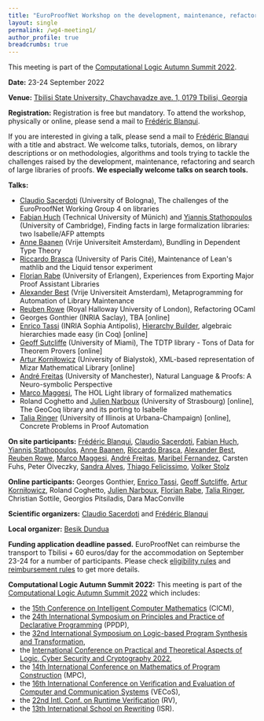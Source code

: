 ```yaml
---
title: "EuroProofNet Workshop on the development, maintenance, refactoring and search of large libraries of proofs"
layout: single
permalink: /wg4-meeting1/
author_profile: true
breadcrumbs: true
---
```


This meeting is part of the [Computational Logic Autumn Summit 2022](https://viam.science.tsu.ge/clas2022/).

**Date:** 23-24 September 2022

**Venue:** [Tbilisi State University, Chavchavadze ave. 1, 0179 Tbilisi, Georgia](https://viam.science.tsu.ge/clas2022/venue)

**Registration:** Registration is free but mandatory. To attend the
workshop, physically or online, please send a mail to [Frédéric Blanqui](https://blanqui.gitlabpages.inria.fr/).

If you are interested in giving a talk, please send a mail to
[Frédéric Blanqui](https://blanqui.gitlabpages.inria.fr/) with a title
and abstract. We welcome talks, tutorials, demos, on library
descriptions or on methodologies, algorithms and tools trying to
tackle the challenges raised by the development, maintenance,
refactoring and search of large libraries of proofs.
**We especially welcome talks on search tools.**
<!--fill in this [form](https://forms.gle/fNxt1ot2xgUUSfGt5).-->

**Talks:**
- [Claudio Sacerdoti](http://www.cs.unibo.it/~sacerdot/) (University of Bologna), The challenges of the EuroProofNet Working Group 4 on libraries
- [Fabian Huch](https://www21.in.tum.de/team/huch/) (Technical University of Münich) and [Yiannis Stathopoulos](https://www.cl.cam.ac.uk/~yas23/) (University of Cambridge), Finding facts in large formalization libraries: two Isabelle/AFP attempts
- [Anne Baanen](https://www.cs.vu.nl/~tbn305/) (Vrije Universiteit Amsterdam), Bundling in Dependent Type Theory
- [Riccardo Brasca](https://webusers.imj-prg.fr/~riccardo.brasca/) (University of Paris Cité), Maintenance of Lean's mathlib and the Liquid tensor experiment
- [Florian Rabe](https://kwarc.info/people/frabe/) (University of Erlangen), Experiences from Exporting Major Proof Assistant Libraries <!--[online?]-->
- [Alexander Best](https://alexjbest.github.io/) (Vrije Universiteit Amsterdam), Metaprogramming for Automation of Library Maintenance
- [Reuben Rowe](https://www.cs.rhul.ac.uk/home/rrowe/) (Royal Halloway University of London), Refactoring OCaml
- Georges Gonthier (INRIA Saclay), TBA [online]
- [Enrico Tassi](http://www-sop.inria.fr/members/Enrico.Tassi/) (INRIA Sophia Antipolis), [Hierarchy Builder](https://github.com/math-comp/hierarchy-builder), algebraic hierarchies made easy (in Coq) [online]
- [Geoff Sutcliffe](https://www.cs.miami.edu/home/geoff/) (University of Miami), The TDTP library - Tons of Data for Theorem Provers [online]
- [Artur Korniłowicz](http://math.uwb.edu.pl/~arturk/) (University of Bialystok), XML-based representation of Mizar Mathematical Library [online]
- [André Freitas](http://andrefreitas.org/) (University of Manchester), Natural Language & Proofs: A Neuro-symbolic Perspective
- [Marco Maggesi](https://sites.google.com/unifi.it/maggesi/), The HOL Light library of formalized mathematics
- Roland Coghetto and [Julien Narboux](https://dpt-info.di.unistra.fr/~narboux/) (University of Strasbourg) [online], The GeoCoq library and its porting to Isabelle
- [Talia Ringer](https://dependenttyp.es/) (University of Illinois at Urbana-Champaign) [online], Concrete Problems in Proof Automation

**On site participants:** [Frédéric Blanqui](https://blanqui.gitlabpages.inria.fr/), [Claudio Sacerdoti](http://www.cs.unibo.it/~sacerdot/), [Fabian Huch](https://www21.in.tum.de/team/huch/), [Yiannis Stathopoulos](https://www.cl.cam.ac.uk/~yas23/), [Anne Baanen](https://www.cs.vu.nl/~tbn305/), [Riccardo Brasca](https://webusers.imj-prg.fr/~riccardo.brasca/), [Alexander Best](https://alexjbest.github.io/), [Reuben Rowe](https://www.cs.rhul.ac.uk/home/rrowe/), [Marco Maggesi](https://sites.google.com/unifi.it/maggesi/), [André Freitas](http://andrefreitas.org/), [Maribel Fernandez](https://nms.kcl.ac.uk/maribel.fernandez/), Carsten Fuhs, Peter Ölveczky, [Sandra Alves](https://www.dcc.fc.up.pt/~sandra/Home/Home.html), [Thiago Felicissimo](https://lmf.cnrs.fr/Perso/ThiagoFelicissimo), [Volker Stolz](https://ict.hvl.no/people/volker-stolz/)

**Online participants:** Georges Gonthier, [Enrico Tassi](http://www-sop.inria.fr/members/Enrico.Tassi/), [Geoff Sutcliffe](https://www.cs.miami.edu/home/geoff/), [Artur Korniłowicz](http://math.uwb.edu.pl/~arturk/), Roland Coghetto, [Julien Narboux](https://dpt-info.di.unistra.fr/~narboux/), [Florian Rabe](https://kwarc.info/people/frabe/), [Talia Ringer](https://dependenttyp.es/), Christian Sottile, Georgios Pitsiladis, Dara MacConville

<!--
- [Niccolò Veltri](https://niccoloveltri.github.io/) (Tallinn University of Technology)
- Anton Nikishaev
- [Mehmet Tahir Sandikkaya](https://www.sandikkaya.name.tr/) (Istanbul Technical University)
-->

**Scientific organizers:** [Claudio Sacerdoti](http://www.cs.unibo.it/~sacerdot/) and [Frédéric Blanqui](https://blanqui.gitlabpages.inria.fr/)

**Local organizer:** [Besik Dundua](https://cte.ibsu.edu.ge/en/besik-dundua/)

**Funding application deadline passed.** EuroProofNet can reimburse the transport to Tbilisi + 60 euros/day for the accommodation on September 23-24 for a number of participants. Please check [eligibility rules](https://europroofnet.github.io/eligibility/) and [reimbursement rules](https://europroofnet.github.io/reimbursement-rules/) to get more details.

**Computational Logic Autumn Summit 2022:**
This meeting is part of the [Computational Logic Autumn Summit 2022](https://viam.science.tsu.ge/clas2022/) which includes:
- the [15th Conference on Intelligent Computer Mathematics](https://cicm-conference.org/2022/cicm.php) (CICM),
- the [24th International Symposium on Principles and Practice of Declarative Programming](https://software.imdea.org/Conferences/PPDP2022/) (PPDP),
- the [32nd International Symposium on Logic-based Program Synthesis and Transformation](https://lopstr2022.webs.upv.es/),
- the [International Conference on Practical and Theoretical Aspects of Logic, Cyber Security and Cryptography 2022](https://cs.omu.edu.tr/blacksea2022/),
- the [14th International Conference on Mathematics of Program Construction](https://www.macs.hw.ac.uk/mpc22/) (MPC),
- the [16th International Conference on Verification and Evaluation of Computer and Communication Systems](http://vecos-world.org/2022/) (VECoS),
- the [22nd Intl. Conf. on Runtime Verification](https://rv22.gitlab.io/) (RV),
- the [13th International School on Rewriting](https://viam.science.tsu.ge/clas2022/isr/) (ISR).
